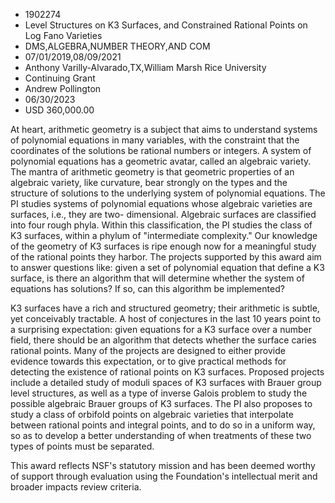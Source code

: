 
* 1902274
* Level Structures on K3 Surfaces, and Constrained Rational Points on Log Fano Varieties
* DMS,ALGEBRA,NUMBER THEORY,AND COM
* 07/01/2019,08/09/2021
* Anthony Varilly-Alvarado,TX,William Marsh Rice University
* Continuing Grant
* Andrew Pollington
* 06/30/2023
* USD 360,000.00

At heart, arithmetic geometry is a subject that aims to understand systems of
polynomial equations in many variables, with the constraint that the coordinates
of the solutions be rational numbers or integers. A system of polynomial
equations has a geometric avatar, called an algebraic variety. The mantra of
arithmetic geometry is that geometric properties of an algebraic variety, like
curvature, bear strongly on the types and the structure of solutions to the
underlying system of polynomial equations. The PI studies systems of polynomial
equations whose algebraic varieties are surfaces, i.e., they are two-
dimensional. Algebraic surfaces are classified into four rough phyla. Within
this classification, the PI studies the class of K3 surfaces, within a phylum of
"intermediate complexity." Our knowledge of the geometry of K3 surfaces is ripe
enough now for a meaningful study of the rational points they harbor. The
projects supported by this award aim to answer questions like: given a set of
polynomial equation that define a K3 surface, is there an algorithm that will
determine whether the system of equations has solutions? If so, can this
algorithm be implemented?

K3 surfaces have a rich and structured geometry; their arithmetic is subtle, yet
conceivably tractable. A host of conjectures in the last 10 years point to a
surprising expectation: given equations for a K3 surface over a number field,
there should be an algorithm that detects whether the surface caries rational
points. Many of the projects are designed to either provide evidence towards
this expectation, or to give practical methods for detecting the existence of
rational points on K3 surfaces. Proposed projects include a detailed study of
moduli spaces of K3 surfaces with Brauer group level structures, as well as a
type of inverse Galois problem to study the possible algebraic Brauer groups of
K3 surfaces. The PI also proposes to study a class of orbifold points on
algebraic varieties that interpolate between rational points and integral
points, and to do so in a uniform way, so as to develop a better understanding
of when treatments of these two types of points must be separated.

This award reflects NSF's statutory mission and has been deemed worthy of
support through evaluation using the Foundation's intellectual merit and broader
impacts review criteria.
